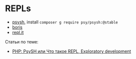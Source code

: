 # REPLs

- [psysh](https://psysh.org), install `composer g require psy/psysh:@stable`
- [boris](https://github.com/borisrepl/boris)
- [repl.it](https://repl.it/languages/php)


Статьи по теме:
- [PHP: PsySH или Что такое REPL, Exploratory development](https://ru.hexlet.io/blog/posts/php-psysh-ili-chto-takoe-repl-exploratory-development)
